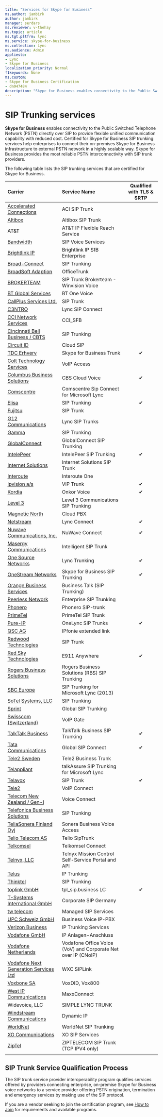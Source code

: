 ```yaml
---
title: "Services for Skype for Business"
ms.author: jambirk
author: jambirk
manager: serdars
ms.reviewer: v-thehay
ms.topic: article
ms.tgt.pltfrm: lync
ms.service: skype-for-business
ms.collection: Lync
ms.audience: Admin
appliesto:
- Lync
- Skype for Business 
localization_priority: Normal
f1keywords: None
ms.custom:
- Skype for Business Certification
- dn947484
description: "Skype for Business enables connectivity to the Public Switched Telephone Network (PSTN) directly over SIP."
---
```


# SIP Trunking services
**Skype for Business** enables connectivity to the Public Switched Telephone Network (PSTN) directly over SIP to provide flexible unified communication capability with reduced cost. Certified for Skype for Business SIP trunking services help enterprises to connect their on-premises Skype for Business infrastructure to external PSTN network in a highly scalable way. Skype for Business provides the most reliable PSTN interconnectivity with SIP trunk providers.

The following table lists the SIP trunking services that are certified for Skype for Business.


|Carrier |Service Name |Qualified with TLS &amp; SRTP |
|:--- |:--- |:---: |
|[Accelerated Connections](http://www.acceleratedconnections.com/) | ACI SIP Trunk |         |
|[Altibox](http://www.altibox.no/bedrift)| Altibox SIP Trunk |         |
| AT&amp;T    |  AT&amp;T IP Flexible Reach Service       |         |
|[Bandwidth](http://www.bandwidth.com/products/sip-voice-services) |SIP Voice Services|         |
|[Brightlink IP](http://www.brightlinkip.com) |Brightlink IP SfB Enterprise |         |
|[Broad-Connect](http://www.broadconnect.ca/ip-telephone/sip-trunking/)     |SIP Trunking |         |
|[BroadSoft Adaption](http://www.adpt-tech.com/) |OfficeTrunk|         |
|[BROKERTEAM](http://brokerteam.eu/microsoft-lync) | SIP Trunk Brokerteam - Winvision Voice|         |
|[BT Global Services](http://www.globalservices.bt.com/uk/en/products/one_voice)|BT One Voice| |
|[CallPlus Services Ltd.](http://www.callplus.co.nz/) |SIP Trunk|  |
|[C3NTRO](http://c3ntro.com/landing/sip/rznbcwnebh.html) |Lync SIP Connect| |
|[CCI Network Services](http://www.ccicom.com) | CCI_SFB | |
|[Cincinnati Bell Business / CBTS](https://www.cincinnatibell.com/)| SIP Trunking|         |
|[Circuit ID](http://www.circuitid.com/cloud-sip/?ePlatform=lync) |Cloud SIP|         |
|[TDC Erhverv](https://erhverv.tdc.dk/loesninger/skype-for-business) |Skype for Business Trunk|&#x2714; |
|[Colt Technology Services](http://www.colt.net/uk/en/products-services/telephony/voip-access-en.htm)|VoIP Access|         |
|[Columbus Business Solutions](http://www.columbus-business.com/) |CBS Cloud Voice|&#x2714;|
|[Comscentre](http://www.comscentre.com/microsoft-lync-certified-sip) |Comscentre Sip Connect for Microsoft Lync|         |
|[Elisa](https://oma.elisa.fi/yrityksille/info/tuotteet-ja-palvelut/tuotteet/toimisto-365) |SIP Trunking|&#x2714;|
|[Fujitsu](http://www.fujitsu.com/fi/services/infrastructure-services/network/)     |SIP Trunk|         |
|[G12 Communications](http://g12communications.com/) |Lync SIP Trunks|    |
|[Gamma](http://www.gamma.co.uk/partners/products/voice/sip-trunks/) |SIP Trunking|  |
|[GlobalConnect](http://www.globalconnect.dk/produkter/telefoni/lync) |GlobalConnect SIP Trunking|         |
|[IntelePeer](http://www.intelepeer.com/)     |IntelePeer SIP Trunking |&#x2714;|
|[Internet Solutions](https://www.is.co.za/OurSolutions/Communication/Voice/Pages/default.aspx) |Internet Solutions SIP Trunk |  |
|[Interoute](http://www.interoute.com/product/interoute-one) |Interoute One| |
|[ipvision a/s](http://www.ipvision.dk/microsoft-lync/) |VIP Trunk |&#x2714;|
|[Kordia](http://www.kordia.co.nz/) |Onkor Voice|&#x2714;|
|[Level 3](http://level3.com/lync) |Level 3 Communications SIP Trunking| |
|[Magnetic North](http://www.magneticnorth.com/cloud-pbx/sip-trunks) |Cloud PBX| |
|[Netstream](http://www.netstream.ch/index.php?id=506) |Lync Connect|&#x2714;|
|[Nuwave Communications, Inc.](https://www.nuwave.com/integration/skype-for-business.html) |NuWave Connect|&#x2714;|
|[Masergy Communications](http://www.masergy.com/solutions/unified-communications) |Intelligent SIP Trunk| |
|[One Source Networks](http://www.onesourcenetworks.com/lync-trunking/) |Lync Trunking|&#x2714;|
|[OneStream Networks](http://www.onestreamnetworks.com/Default.aspx?RD=3339) |Skype for Business SIP Trunking|&#x2714;|
|[Orange Business Services](http://www.orange-business.com/en/voice-and-telephony) |Business Talk (SIP Trunking)| |
|[Peerless Network](http://www.peerlessnetwork.com/enterprise-service/) |Enterprise SIP Trunking| |
|[Phonero](http://www.phonero.no/) |Phonero SIP-trunk| |
|[PrimeTel](http://primetel.com.cy/business/lync) |PrimeTel SIP Trunk| |
|[Pure-IP](http://pure-ip.com/microsoft-Lync-voice-trunks) |OneLync SIP Trunks|&#x2714;|
|[QSC AG](http://www.qsc.de/ipfonie-extended-link/) |IPfonie extended link| |
|[Redwood Technologies](http://www.redwoodtech.com/products/microsoft-lync/) |SIP Trunk| |
|[Red Sky Technologies](http://www.redskye911.com/e911-for-lync) |E911 Anywhere|&#x2714;|
|[Rogers Business Solutions](http://business.rogers.com/) |Rogers Business Solutions (RBS) SIP Trunking| |
|[SBC Europe](https://www.sbc-europe.com/sip-trunking) |SIP Trunking for Microsoft Lync (2013)| |
|[SoTel Systems, LLC](http://www.sotelsystems.com/business-voip) |SIP Trunking| |
|[Sprint](https://www.sprint.com/business/solutions/sprint_enablers/sip_trunking/index.html?INTNAV=ATG:HE:SIPTrunking#.U6LRQnlOVaQ) |Global SIP Trunking| |
|[Swisscom (Switzerland)](http://www.swisscom.ch/solutions/de/start/loesungen/telefonie-ucc/enterprise-telephony/hosted-enterprise-telephony.html) |VoIP Gate| |
|[TalkTalk Business](https://www.talktalkbusiness.co.uk/products/voice/sip-trunking/sip-trunks/) |TalkTalk Business SIP Trunking|&#x2714;|
|[Tata Communications](http://www.tatacommunications.com/GSC/index.html) |Global SIP Connect|&#x2714;|
|[Tele2 Sweden](http://tdc.se/) |Tele2 Business Trunk| |
|[Telappliant](http://www.telappliant.com/sip-trunking#tab_overview) |talkAssure SIP Trunking for Microsoft Lync| |
|[Telavox](http://www.telavox.se/telefoni-for-vaxlar/#specification-5) |SIP Trunk|&#x2714;|
|[Tele2](https://www.tele2.se/foretag/upptack/datanatstjanster/integration-services/allt-om-integration/unified-communication/skype-for-business) |VoIP Connect| |
|[Telecom New Zealand / Gen-I](http://www.gen-i.co.nz/solutions/collaboration/voice-connect/) |Voice Connect| |
|[Telefonica Business Solutions](https://www.globalsolutions.telefonica.com/en/multinational/products-services/efficient-infrastructure/managed-voice-data-connectivity/) |SIP Trunking| |
|[TeliaSonera Finland Oyj](http://www.sonera.fi/) |Sonera Business Voice Access| |
|[Telio Telecom AS](http://www.telio.no/) |Telio SipTrunk| |
|[Telkomsel](http://www.telkomsel.com/) |Telkomsel Connect| |
|[Telnyx, LLC](https://telnyx.com/) |Telnyx Mission Control Self-Service Portal and API| |
|[Telus](http://business.telus.com/en/enterprise/on/business-voice-local/ip-trunking) |IP Trunking| |
|[Thinktel](http://www.thinktel.ca/en/sip-for-lync) |SIP Trunking| |
|[toplink GmbH](http://www.toplink.de/lync-2013) |tpl_sip.business LC|&#x2714;|
|[T-Systems International GmbH](http://www.t-systems.com/) |Corporate SIP Germany| |
|[tw telecom](http://www.twtelecom.com/telecom-solutions/voice-solutions/business-voice-services/) |Managed SIP Services| |
|[UPC Schweiz GmbH](http://www.upc.ch/business) |Business Voice IP-PBX| |
|[Verizon Business](http://www.verizonbusiness.com/products/advanced-communications/) |IP Trunking Services | |
|[Vodafone GmbH](http://www.vodafone.de/business/firmenkunden/loesungen/ip-anlagen-anschluss.html) |IP Anlagen-Anschluss | |
|[Vodafone Netherlands](https://www.vodafone.nl/zakelijk/midden-groot-bedrijf/) |Vodafone Office Voice (VoV) and Corporate Net over IP (CNoIP) | |
|[Vodafone Next Generation Services Ltd](https://www.wxc.co.nz/sip-trunking-services/) |WXC SIPLink | |
|[Voxbone SA](http://www.voxbone.com/microsoft-lync.jsf) |VoxDID, Vox800 | |
|[West IP Communications](http://westipc.com/products-and-services/voice-services/maxxconnect-ip-trunking/) | MaxxConnect| |
|Widevoice, LLC |SIMPLE LYNC TRUNK| |
|[Windstream Communications](http://www.windstreambusiness.com/dynamicip/S4B) |Dynamic IP | |
|[WorldNet](http://www.worldnetpr.com/) |WorldNet SIP Trunking | |
|[XO Communications](http://www.xo.com/unified-communications/sip/) |XO SIP Services | |
|[ZipTel](http://www.ziptel.ca/) |ZIPTELECOM SIP Trunk (TCP IPV4 only) | |
| | | |




## SIP Trunk Service Qualification Process
The SIP trunk service provider interoperability program qualifies services offered by providers connecting enterprise, on-premise Skype for Business voice networks to a service provider offering PSTN origination, termination and emergency services by making use of the SIP protocol.

If you are a vendor seeking to join the certification program, see [How to Join](how-to-join.md) for requirements and available programs.


